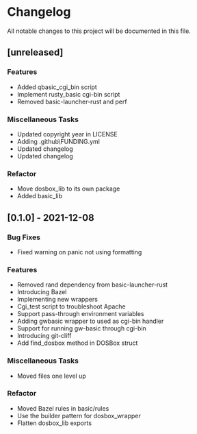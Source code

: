 # Changelog
All notable changes to this project will be documented in this file.

## [unreleased]

### Features

- Added qbasic_cgi_bin script
- Implement rusty_basic cgi-bin script
- Removed basic-launcher-rust and perf

### Miscellaneous Tasks

- Updated copyright year in LICENSE
- Adding .github\FUNDING.yml
- Updated changelog
- Updated changelog

### Refactor

- Move dosbox_lib to its own package
- Added basic_lib

## [0.1.0] - 2021-12-08

### Bug Fixes

- Fixed warning on panic not using formatting

### Features

- Removed rand dependency from basic-launcher-rust
- Introducing Bazel
- Implementing new wrappers
- Cgi_test script to troubleshoot Apache
- Support pass-through environment variables
- Adding gwbasic wrapper to used as cgi-bin handler
- Support for running gw-basic through cgi-bin
- Introducing git-cliff
- Add find_dosbox method in DOSBox struct

### Miscellaneous Tasks

- Moved files one level up

### Refactor

- Moved Bazel rules in basic/rules
- Use the builder pattern for dosbox_wrapper
- Flatten dosbox_lib exports

<!-- generated by git-cliff -->
